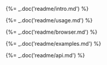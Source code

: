 
{%= _.doc('readme/intro.md') %}

{%= _.doc('readme/usage.md') %}

{%= _.doc('readme/browser.md') %}

{%= _.doc('readme/examples.md') %}

{%= _.doc('readme/api.md') %}
